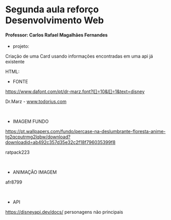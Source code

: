 # Segunda aula reforço Desenvolvimento Web

#### Professor: Carlos Rafael Magalhães Fernandes

- projeto:

Criação de uma Card usando informações encontradas em uma api já existente

HTML:


- FONTE

https://www.dafont.com/pt/dr-marz.font?l[]=10&l[]=1&text=disney 

 Dr.Marz - <a>www.todorius.com</a>

&nbsp;
- IMAGEM FUNDO

https://pt.wallpapers.com/fundo/percase-na-deslumbrante-floresta-anime-tg2qcputrmg2lqbw/download?downloadid=ab492c357d35e32c2f18f796035399f8

ratpack223

&nbsp;
- ANIMAÇÃO IMAGEM

afr8799

&nbsp;

- API

 https://disneyapi.dev/docs/
 personagens não principais

